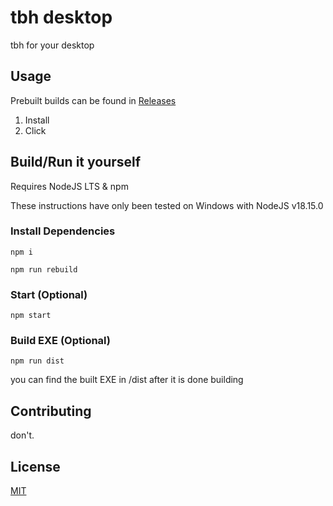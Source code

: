 # tbh desktop

tbh for your desktop

## Usage

Prebuilt builds can be found in [Releases](https://github.com/artificialbutter/tbhdesktop/releases)

1. Install
2. Click


## Build/Run it yourself
Requires NodeJS LTS & npm 

These instructions have only been tested on Windows with NodeJS v18.15.0


### Install Dependencies
`` npm i ``

`` npm run rebuild ``

### Start (Optional)
`` npm start ``

### Build EXE (Optional)
`` npm run dist ``

you can find the built EXE in /dist after it is done building

## Contributing

don't. 

## License

[MIT](https://choosealicense.com/licenses/mit/)